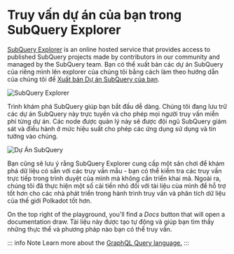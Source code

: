 # Truy vấn dự án của bạn trong SubQuery Explorer

[SubQuery Explorer](https://explorer.subquery.network) is an online hosted service that provides access to published SubQuery projects made by contributors in our community and managed by the SubQuery team. Bạn có thể xuất bản các dự án SubQuery của riêng mình lên explorer của chúng tôi bằng cách làm theo hướng dẫn của chúng tôi để [Xuất bản Dự án SubQuery của bạn](../run_publish/publish.md).

![SubQuery Explorer](https://static.subquery.network/media/explorer/explorer-header.png)

Trình khám phá SubQuery giúp bạn bắt đầu dễ dàng. Chúng tôi đang lưu trữ các dự án SubQuery này trực tuyến và cho phép mọi người truy vấn miễn phí từng dự án. Các node được quản lý này sẽ được đội ngũ SubQuery giám sát và điều hành ở mức hiệu suất cho phép các ứng dụng sử dụng và tin tưởng vào chúng.

![Dự Án SubQuery](https://static.subquery.network/media/explorer/explorer-project.png)

Bạn cũng sẽ lưu ý rằng SubQuery Explorer cung cấp một sân chơi để khám phá dữ liệu có sẵn với các truy vấn mẫu - bạn có thể kiểm tra các truy vấn trực tiếp trong trình duyệt của mình mà không cần triển khai mã. Ngoài ra, chúng tôi đã thực hiện một số cải tiến nhỏ đối với tài liệu của mình để hỗ trợ tốt hơn cho các nhà phát triển trong hành trình truy vấn và phân tích dữ liệu của thế giới Polkadot tốt hơn.

On the top right of the playground, you'll find a *Docs* button that will open a documentation draw. Tài liệu này được tạo tự động và giúp bạn tìm thấy những thực thể và phương pháp nào bạn có thể truy vấn.

::: info Note Learn more about the [GraphQL Query language.](./graphql.md) :::
